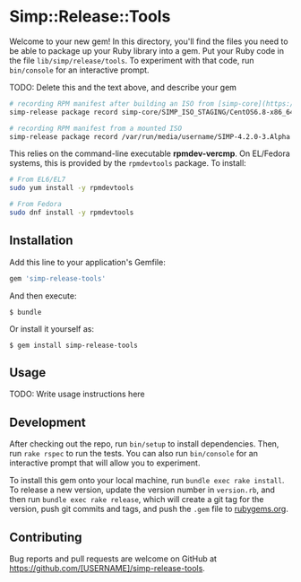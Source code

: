 # Simp::Release::Tools

Welcome to your new gem! In this directory, you'll find the files you need to be able to package up your Ruby library into a gem. Put your Ruby code in the file `lib/simp/release/tools`. To experiment with that code, run `bin/console` for an interactive prompt.

TODO: Delete this and the text above, and describe your gem

```bash
# recording RPM manifest after building an ISO from [simp-core](https://github.com/simp/simp-core)
simp-release package record simp-core/SIMP_ISO_STAGING/CentOS6.8-x86_64/

# recording RPM manifest from a mounted ISO
simp-release package record /var/run/media/username/SIMP-4.2.0-3.Alpha

```

This relies on the command-line executable **rpmdev-vercmp**.  On EL/Fedora systems, this is provided by the `rpmdevtools` package.  To install:

```bash
# From EL6/EL7
sudo yum install -y rpmdevtools

# From Fedora
sudo dnf install -y rpmdevtools
```


## Installation

Add this line to your application's Gemfile:

```ruby
gem 'simp-release-tools'
```

And then execute:

    $ bundle

Or install it yourself as:

    $ gem install simp-release-tools

## Usage

TODO: Write usage instructions here

## Development

After checking out the repo, run `bin/setup` to install dependencies. Then, run `rake rspec` to run the tests. You can also run `bin/console` for an interactive prompt that will allow you to experiment.

To install this gem onto your local machine, run `bundle exec rake install`. To release a new version, update the version number in `version.rb`, and then run `bundle exec rake release`, which will create a git tag for the version, push git commits and tags, and push the `.gem` file to [rubygems.org](https://rubygems.org).

## Contributing

Bug reports and pull requests are welcome on GitHub at https://github.com/[USERNAME]/simp-release-tools.


